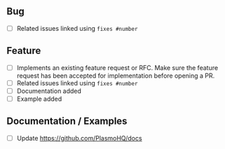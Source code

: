 <!--
Thanks for opening a PR! Your contribution is much appreciated.
In order to make sure your PR is handled as smoothly as possible we request that you follow the checklist sections below.
Choose the right checklist for the change that you're making:
-->

## Bug

- [ ] Related issues linked using `fixes #number`

## Feature

- [ ] Implements an existing feature request or RFC. Make sure the feature request has been accepted for implementation before opening a PR.
- [ ] Related issues linked using `fixes #number`
- [ ] Documentation added
- [ ] Example added

## Documentation / Examples

- [ ] Update https://github.com/PlasmoHQ/docs
